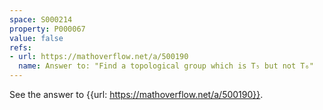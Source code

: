 ```yaml
---
space: S000214
property: P000067
value: false
refs:
- url: https://mathoverflow.net/a/500190
  name: Answer to: "Find a topological group which is T₅ but not T₆"
---
```


See the answer to {{url: https://mathoverflow.net/a/500190}}.
